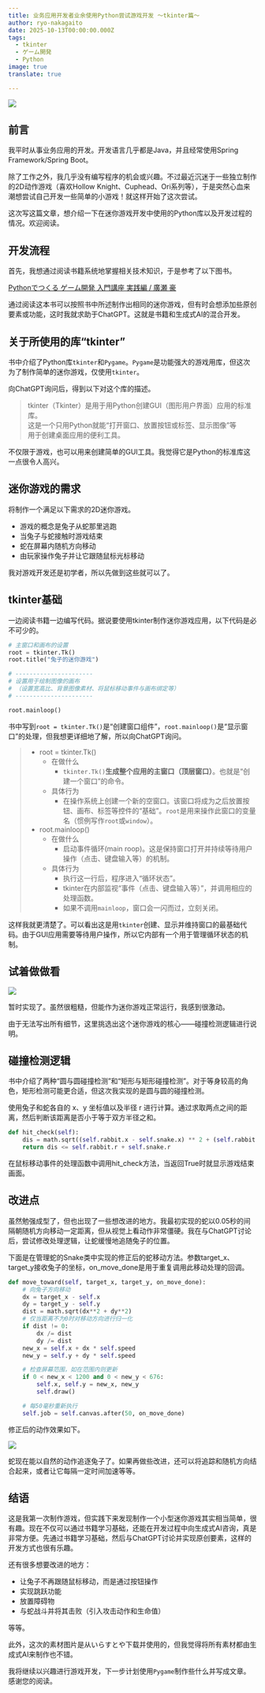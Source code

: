 ```yaml
---
title: 业务应用开发者业余使用Python尝试游戏开发 ～tkinter篇～
author: ryo-nakagaito
date: 2025-10-13T00:00:00.000Z
tags:
  - tkinter
  - ゲーム開発
  - Python
image: true
translate: true

---
```


![](/img/blogs/2025/1013_python-game/python-game-top.gif)

## 前言

我平时从事业务应用的开发。开发语言几乎都是Java，并且经常使用Spring Framework/Spring Boot。

除了工作之外，我几乎没有编写程序的机会或兴趣。不过最近沉迷于一些独立制作的2D动作游戏（喜欢Hollow Knight、Cuphead、Ori系列等），于是突然心血来潮想尝试自己开发一些简单的小游戏！就这样开始了这次尝试。

这次写这篇文章，想介绍一下在迷你游戏开发中使用的Python库以及开发过程的情况。欢迎阅读。

## 开发流程

首先，我想通过阅读书籍系统地掌握相关技术知识，于是参考了以下图书。

[Pythonでつくる ゲーム開発 入門講座 実践編 / 廣瀬 豪 ](https://www.amazon.co.jp/dp/4800712564?ref_=cm_sw_r_ffobk_cp_ud_dp_DSFGHR8G1Y7RSRAG3WPH_1&bestFormat=true)

通过阅读这本书可以按照书中所述制作出相同的迷你游戏，但有时会想添加些原创要素或功能，这时我就求助于ChatGPT。这就是书籍和生成式AI的混合开发。

## 关于所使用的库“tkinter”

书中介绍了Python库`tkinter`和`Pygame`。`Pygame`是功能强大的游戏用库，但这次为了制作简单的迷你游戏，仅使用`tkinter`。

向ChatGPT询问后，得到以下对这个库的描述。

> tkinter（Tkinter）是用于用Python创建GUI（图形用户界面）应用的标准库。  
> 这是一个只用Python就能“打开窗口、放置按钮或标签、显示图像”等  
> 用于创建桌面应用的便利工具。

不仅限于游戏，也可以用来创建简单的GUI工具。我觉得它是Python的标准库这一点很令人高兴。

## 迷你游戏的需求

将制作一个满足以下需求的2D迷你游戏。

- 游戏的概念是兔子从蛇那里逃跑
- 当兔子与蛇接触时游戏结束
- 蛇在屏幕内随机方向移动
- 由玩家操作兔子并让它跟随鼠标光标移动

我对游戏开发还是初学者，所以先做到这些就可以了。

## tkinter基础

一边阅读书籍一边编写代码。据说要使用tkinter制作迷你游戏应用，以下代码是必不可少的。

```Python
# 主窗口和画布的设置
root = tkinter.Tk()
root.title("兔子的迷你游戏")

# ----------------------
# 设置用于绘制图像的画布
# （设置宽高比、背景图像素材、将鼠标移动事件与画布绑定等）
# ----------------------

root.mainloop()
```

书中写到`root = tkinter.Tk()`是“创建窗口组件”，`root.mainloop()`是“显示窗口”的处理，但我想更详细地了解，所以向ChatGPT询问。

> - root = tkinter.Tk()  
>   - 在做什么</br>  
>     - `tkinter.Tk()`**生成整个应用的主窗口（顶层窗口）**。也就是“创建一个窗口”的命令。  
>   - 具体行为  
>     - 在操作系统上创建一个新的空窗口。该窗口将成为之后放置按钮、画布、标签等控件的“基础”。`root`是用来操作此窗口的变量名（惯例写作`root`或`window`）。  
> - root.mainloop()  
>   - 在做什么  
>     - 启动事件循环(main roop)。这是保持窗口打开并持续等待用户操作（点击、键盘输入等）的机制。  
>   - 具体行为  
>     - 执行这一行后，程序进入“循环状态”。  
>     - tkinter在内部监视“事件（点击、键盘输入等）”，并调用相应的处理函数。  
>     - 如果不调用`mainloop`，窗口会一闪而过，立刻关闭。

这样我就更清楚了。可以看出这是用`tkinter`创建、显示并维持窗口的最基础代码。由于GUI应用需要等待用户操作，所以它内部有一个用于管理循环状态的机制。

## 试着做做看

![](/img/blogs/2025/1013_python-game/python-game-playing_1.gif)

暂时实现了。虽然很粗糙，但能作为迷你游戏正常运行，我感到很激动。

由于无法写出所有细节，这里挑选出这个迷你游戏的核心——碰撞检测逻辑进行说明。

## 碰撞检测逻辑

书中介绍了两种“圆与圆碰撞检测”和“矩形与矩形碰撞检测”。对于等身较高的角色，矩形检测可能更合适，但这次我实现的是圆与圆的碰撞检测。

使用兔子和蛇各自的 x、y 坐标值以及半径 r 进行计算。通过求取两点之间的距离，然后判断该距离是否小于等于双方半径之和。

```Python
def hit_check(self):
    dis = math.sqrt((self.rabbit.x - self.snake.x) ** 2 + (self.rabbit.y - self.snake.y) ** 2)
    return dis <= self.rabbit.r + self.snake.r
```

在鼠标移动事件的处理函数中调用hit_check方法，当返回True时就显示游戏结束画面。

## 改进点

虽然勉强成型了，但也出现了一些想改进的地方。我最初实现的蛇以0.05秒的间隔朝随机方向移动一定距离，但从视觉上看动作非常僵硬。我在与ChatGPT讨论后，尝试修改处理逻辑，让蛇缓慢地追随兔子的位置。

下面是在管理蛇的Snake类中实现的修正后的蛇移动方法。参数target_x、target_y接收兔子的坐标，on_move_done是用于重复调用此移动处理的回调。

```Python
def move_toward(self, target_x, target_y, on_move_done):
    # 向兔子方向移动
    dx = target_x - self.x
    dy = target_y - self.y
    dist = math.sqrt(dx**2 + dy**2)
    # 仅当距离不为0时对移动方向进行归一化
    if dist != 0:
        dx /= dist
        dy /= dist
    new_x = self.x + dx * self.speed
    new_y = self.y + dy * self.speed

    # 检查屏幕范围，如在范围内则更新
    if 0 < new_x < 1200 and 0 < new_y < 676:
        self.x, self.y = new_x, new_y
        self.draw()

    # 每50毫秒重新执行
    self.job = self.canvas.after(50, on_move_done)
```

修正后的动作效果如下。

![](/img/blogs/2025/1013_python-game/python-game-playing_2.gif)

蛇现在能以自然的动作追逐兔子了。如果再做些改进，还可以将追踪和随机方向结合起来，或者让它每隔一定时间加速等等。

## 结语

这是我第一次制作游戏，但实践下来发现制作一个小型迷你游戏其实相当简单，很有趣。现在不仅可以通过书籍学习基础，还能在开发过程中向生成式AI咨询，真是非常方便。先通过书籍学习基础，然后与ChatGPT讨论并实现原创要素，这样的开发方式也很有乐趣。

还有很多想要改进的地方：
- 让兔子不再跟随鼠标移动，而是通过按钮操作
- 实现跳跃功能
- 放置障碍物
- 与蛇战斗并将其击败（引入攻击动作和生命值）

等等。

此外，这次的素材图片是从いらすとや下载并使用的，但我觉得将所有素材都由生成式AI来制作也不错。

我将继续以兴趣进行游戏开发，下一步计划使用`Pygame`制作些什么并写成文章。  
感谢您的阅读。
